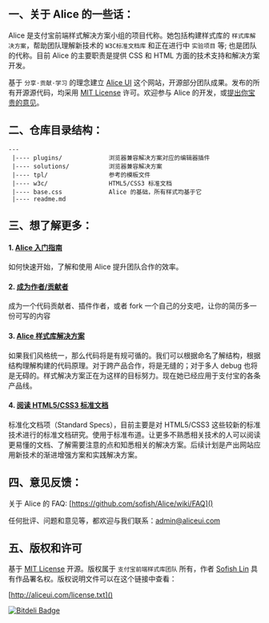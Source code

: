 
## 一、关于 Alice 的一些话：

Alice 是支付宝前端样式解决方案小组的项目代称。她包括构建样式库的 `样式库解决方案`，帮助团队理解新技术的 `W3C标准文档库` 和正在进行中 `实验项目` 等; 也是团队的代称。目前 Alice 的主要职责是提供 CSS 和 HTML 方面的技术支持和解决方案开发。

基于 `分享·贡献·学习` 的理念建立 [Alice UI](http://aliceui.com 'Alice UI') 这个网站，开源部分团队成果。发布的所有开源源代码，均采用 [MIT License](http://aliceui.com/license.txt) 许可。欢迎参与 Alice 的开发，或[提出你宝贵的意见](mailto:admin@aliceui.com)。

## 二、仓库目录结构：
    
    ---
     |---- plugins/             浏览器兼容解决方案对应的编辑器插件
     |---- solutions/           浏览器兼容解决方案
     |---- tpl/                 参考的模板文件
     |---- w3c/                 HTML5/CSS3 标准文档
     |---- base.css             Alice 的基础，所有样式均基于它
     |---- readme.md     

## 三、想了解更多：

#### 1. [Alice 入门指南](http://aliceui.com/getting-start)

如何快速开始，了解和使用 Alice 提升团队合作的效率。

#### 2. [成为作者/贡献者](http://aliceui.com/getting-start#develop)

成为一个代码贡献者、插件作者，或者 fork 一个自己的分支吧，让你的简历多一份可写的内容

#### 3. [Alice 样式库解决方案](http://aliceui.com/alice-css)

如果我们风格统一，那么代码将是有规可循的。我们可以根据命名了解结构，根据结构理解构建的代码原理。对于跨产品合作，将是无缝的；对于多人 debug 也将是无碍的。样式解决方案正在为这样的目标努力。现在她已经应用于支付宝的各条产品线。
 
#### 4. [阅读 HTML5/CSS3 标准文档](http://aliceui.com/w3c-docs)

标准化文档项（Standard Specs），目前主要是对 HTML5/CSS3 这些较新的标准技术进行的标准文档研究。使用于标准布道。让更多不熟悉相关技术的人可以阅读更易懂的文档、了解需要注意的点和知悉相关的解决方案。后续计划是产出网站应用新技术的渐进增强方案和实践解决方案。
 
## 四、意见反馈：

关于 Alice 的 FAQ: [https://github.com/sofish/Alice/wiki/FAQ]()

任何批评、问题和意见等，都欢迎与我们联系：[admin@aliceui.com](mailto:admin@aliceui.com)

## 五、版权和许可

基于 [MIT License](http://en.wikipedia.org/wiki/MIT_License "WikiPedia 中关于 MIT License 的描述") 开源。版权属于 `支付宝前端样式库团队` 所有，作者 [Sofish Lin](http://sofish.de) 具有作品署名权。版权说明文件可以在这个链接中查看：

[http://aliceui.com/license.txt]()


[![Bitdeli Badge](https://d2weczhvl823v0.cloudfront.net/htom78/alice/trend.png)](https://bitdeli.com/free "Bitdeli Badge")

